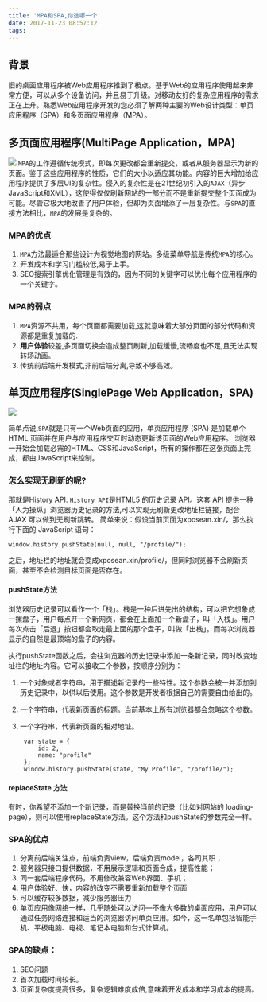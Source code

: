 ```yaml
---
title: 'MPA和SPA,你选哪一个'
date: 2017-11-23 08:57:12
tags:
---
```


## 背景
旧的桌面应用程序被Web应用程序推到了极点。基于Web的应用程序使用起来非常方便，可以从多个设备访问，并且易于升级。对移动友好的复杂应用程序的需求正在上升。熟悉Web应用程序开发的您必须了解两种主要的Web设计类型：单页应用程序（SPA）和多页面应用程序（MPA）。


## 多页面应用程序(MultiPage Application，MPA)


![](https://user-gold-cdn.xitu.io/2017/11/17/15fc93684b5f10e1?imageView2/0/w/1280/h/960/format/webp/ignore-error/1)
`MPA`的工作遵循传统模式，即每次更改都会重新提交，或者从服务器显示为新的页面。鉴于这些应用程序的性质，它们的大小以适应其功能。内容的巨大增加给应用程序提供了多层UI的复杂性。侵入的复杂性是在21世纪初引入的`AJAX`（异步JavaScript和XML），这使得仅仅刷新网站的一部分而不是重新提交整个页面成为可能。尽管它极大地改善了用户体验，但却为页面增添了一层复杂性。与`SPA`的直接方法相比，`MPA`的发展是复杂的。

### MPA的优点

1. `MPA`方法最适合那些设计为视觉地图的网站。多级菜单导航是传统`MPA`的核心。
2. 开发成本和学习门槛较低,易于上手。
3. SEO搜索引擎优化管理是有效的，因为不同的关键字可以优化每个应用程序的一个关键字。

### MPA的弱点

1. `MPA`资源不共用，每个页面都需要加载,这就意味着大部分页面的部分代码和资源都是重复加载的.
2. **用户体验**较差,多页面切换会造成整页刷新,加载缓慢,流畅度也不足,且无法实现转场动画。
3. 传统前后端开发模式,非前后端分离,导致不够高效。



## 单页应用程序(SinglePage Web Application，SPA)

![](https://user-gold-cdn.xitu.io/2017/11/17/15fc93562b418a6e?imageView2/0/w/1280/h/960/format/webp/ignore-error/1)

简单点说,`SPA`就是只有一个Web页面的应用，单页应用程序 (SPA) 是加载单个HTML 页面并在用户与应用程序交互时动态更新该页面的Web应用程序。 浏览器一开始会加载必需的HTML、CSS和JavaScript，所有的操作都在这张页面上完成，都由JavaScript来控制。

### 怎么实现无刷新的呢?
那就是History API.
`History API`是HTML5 的历史记录 API。这套 API 提供一种「人为操纵」浏览器历史记录的方法,可以实现无刷新更改地址栏链接，配合 AJAX 可以做到无刷新跳转。
简单来说：假设当前页面为xposean.xin/，那么执行下面的 JavaScript 语句：

	window.history.pushState(null, null, "/profile/");


之后，地址栏的地址就会变成xposean.xin/profile/，但同时浏览器不会刷新页面，甚至不会检测目标页面是否存在。

#### pushState方法

浏览器历史记录可以看作一个「栈」。栈是一种后进先出的结构，可以把它想象成一摞盘子，用户每点开一个新网页，都会在上面加一个新盘子，叫「入栈」。用户每次点击「后退」按钮都会取走最上面的那个盘子，叫做「出栈」。而每次浏览器显示的自然是最顶端的盘子的内容。

执行pushState函数之后，会往浏览器的历史记录中添加一条新记录，同时改变地址栏的地址内容。它可以接收三个参数，按顺序分别为：

1. 一个对象或者字符串，用于描述新记录的一些特性。这个参数会被一并添加到历史记录中，以供以后使用。这个参数是开发者根据自己的需要自由给出的。
2. 一个字符串，代表新页面的标题。当前基本上所有浏览器都会忽略这个参数。
3. 一个字符串，代表新页面的相对地址。

		var state = {
		    id: 2,
		    name: "profile"
		};
		window.history.pushState(state, "My Profile", "/profile/");

#### replaceState 方法
有时，你希望不添加一个新记录，而是替换当前的记录（比如对网站的 loading-page），则可以使用replaceState方法。这个方法和pushState的参数完全一样。


### SPA的优点
1. 分离前后端关注点，前端负责view，后端负责model，各司其职； 
2. 服务器只接口提供数据，不用展示逻辑和页面合成，提高性能； 
3. 同一套后端程序代码，不用修改兼容Web界面、手机； 
4. 用户体验好、快，内容的改变不需要重新加载整个页面 
5. 可以缓存较多数据，减少服务器压力 
6. 单页应用像网络一样，几乎随处可以访问—不像大多数的桌面应用，用户可以通过任务网络连接和适当的浏览器访问单页应用。如今，这一名单包括智能手机、平板电脑、电视、笔记本电脑和台式计算机。 




### SPA的缺点： 
1. SEO问题
2. 首次加载时间较长。 
3. 页面复杂度提高很多，复杂逻辑难度成倍,意味着开发成本和学习成本的提高。
